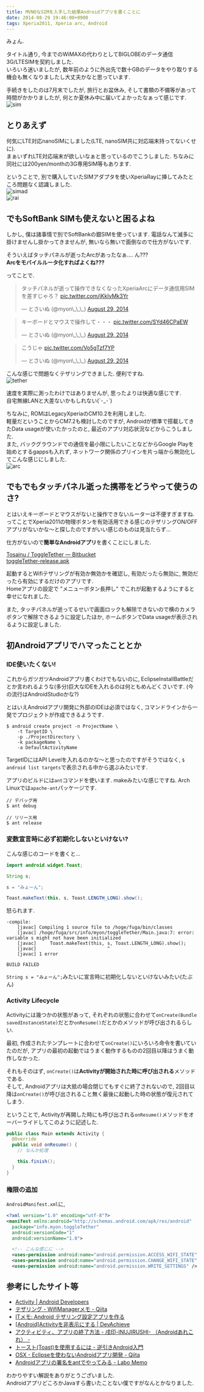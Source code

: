```yaml
---
title: MVNOなSIMを入手した結果Androidアプリを書くことに
date: 2014-08-29 19:46:00+0900
tags: Xperia2011, Xperia arc, Android
---
```


みょん.

タイトル通り, 今までのWiMAXの代わりとしてBIGLOBEのデータ通信3G/LTESIMを契約しました.  
いろいろ迷いましたが, 数年前のように外出先で数十GBのデータをやり取りする機会も無くなりましたし大丈夫かなと思っています.

手続きをしたのは7月末でしたが, 旅行とお盆休み, そして書類の不備等があって時間がかかりましたが, 何とか夏休み中に届いてよかったなぁって感じです.  
![sim](https://lh4.googleusercontent.com/-cF_mC9cKXnE/VABcwc4KbxI/AAAAAAAADfI/tq__3yiD6dE/s640/IMG_2487.JPG)

<!--more-->

## とりあえず

何気にLTE対応nanoSIMにしました(LTE, nanoSIM共に対応端末持ってないくせに).  
まぁいずれLTE対応端末が欲しいなぁと思っているのでこうしました. ちなみに同社には200yen/monthの3G専用SIM等もあります.

ということで, 別で購入していたSIMアダプタを使いXperiaRayに挿してみたところ問題なく認識しました.  
![simad](https://lh4.googleusercontent.com/-XowjomdU8ds/VABd48NMtYI/AAAAAAAADfU/lHqlmlguDAk/s640/IMG_2489.JPG)  
![rai](https://lh6.googleusercontent.com/-2sff1eGkM2o/VABeHLwtMVI/AAAAAAAADfk/s9p9tCi7ZIc/s640/IMG_2488.JPG)

## でもSoftBank SIMも使えないと困るよね

しかし, 僕は諸事情で別でSoftBankの銀SIMを使っています. 
電話なんて滅多に掛けませんし掛かってきませんが, 無いなら無いで面倒なので仕方がないです.

そういえばタッチパネルが逝ったArcがあったなぁ.... ん???  
**Arcをモバイルルータ化すればよくね???**

ってことで.

<blockquote class="twitter-tweet tw-align-center" data-partner="tweetdeck"><p>タッチパネルが逝って操作できなくなったXperiaArcにデータ通信用SIMを差すじゃろ？ <a href="http://t.co/jKkIvMk3Yr">pic.twitter.com/jKkIvMk3Yr</a></p>&mdash; とさいぬ (@myon\_\_\_) <a href="https://twitter.com/myon___/statuses/505217971577307137">August 29, 2014</a></blockquote>
<script async src="//platform.twitter.com/widgets.js" charset="utf-8"></script>

<blockquote class="twitter-tweet tw-align-center" data-partner="tweetdeck"><p>キーボードとマウスで操作して・・・ <a href="http://t.co/SYd46CPaEW">pic.twitter.com/SYd46CPaEW</a></p>&mdash; とさいぬ (@myon\_\_\_) <a href="https://twitter.com/myon___/statuses/505218103412670464">August 29, 2014</a></blockquote>
<script async src="//platform.twitter.com/widgets.js" charset="utf-8"></script>

<blockquote class="twitter-tweet tw-align-center" data-partner="tweetdeck"><p>こうじゃ <a href="http://t.co/Vo5gTzf7YP">pic.twitter.com/Vo5gTzf7YP</a></p>&mdash; とさいぬ (@myon\_\_\_) <a href="https://twitter.com/myon___/statuses/505218191119773697">August 29, 2014</a></blockquote>
<script async src="//platform.twitter.com/widgets.js" charset="utf-8"></script>

こんな感じで問題なくテザリングできました. 便利ですね.  
![tether](https://lh4.googleusercontent.com/-3BIocgWu-n0/VABfWRqCz-I/AAAAAAAADgU/9NElvZgB0BQ/s640/IMG_2506.JPG)

速度を実際に測ったわけではありませんが, 思ったよりは快適な感じです.  
自宅無線LANと大差ないかもしれない(´･\_･`)

ちなみに, ROMはLegacyXperiaのCM10.2を利用しました.  
軽量だということからCM7.2も検討したのですが, Androidが標準で搭載してきたData usageが使いたかったのと, 最近のアプリ対応状況などからこうしました.  
また, バックグラウンドでの通信を最小限にしたいことなどからGoogle Playを始めとするgappsも入れず, ネットワーク関係のプリインを片っ端から無効化してこんな感じにしました.  
![arc](https://lh5.googleusercontent.com/-7aVzSNHWZNk/VABfZwpBL4I/AAAAAAAADgg/5ulz7A4h1Do/s640/IMG_2520.JPG)

## でもでもタッチパネル逝った携帯をどうやって使うのさ?

とはいえキーボードとマウスがないと操作できないルーターは不便すぎますね.  
ってことでXperia2011の物理ボタンを有効活用できる感じのテザリングON/OFFアプリがないかな〜と探したのですがいい感じのものは見当たらず...

仕方がないので**簡単なAndroidアプリ**を書くことにしました.

[Tosainu / ToggleTether — Bitbucket](https://bitbucket.org/Tosainu/toggletether)  
[toggleTether-release.apk](https://bitbucket.org/Tosainu/toggletether/downloads/toggleTether-release.apk)

起動するとWifiテザリングが有効か無効かを確認し, 有効だったら無効に, 無効だったら有効にするだけのアプリです.  
Homeアプリの設定で "メニューボタン長押し" でこれが起動するようにすると幸せになれました.

また, タッチパネルが逝ってるせいで画面ロックも解除できないので横のカメラボタンで解除できるように設定したほか, ホームボタンでData usageが表示されるように設定しました.

## 初Androidアプリでハマったこととか

### IDE使いたくない!

これからガツガツAndroidアプリ書くわけでもないのに, EclipseInstallBattleだとか言われるような(多分)巨大なIDEを入れるのは何ともめんどくさいです. (今の流行はAndroidStudioかな?)

とはいえAndroidアプリ開発に外部のIDEは必須ではなく, コマンドラインから一発でプロジェクトが作成できるようです.

```
$ android create project -n ProjectName \
    -t TargetID \
    -p ./ProjectDirectory \
    -k packageName \
    -a DefaultActivityName
```

TargetIDにはAPI Levelを入れるのかな〜と思ったのですがそうではなく, `$ android list targets`で表示される中から選ぶみたいです.

アプリのビルドには`ant`コマンドを使います. makeみたいな感じですね. Arch Linuxでは`apache-ant`パッケージです.

```
// デバッグ用
$ ant debug

// リリース用
$ ant release
```

### 変数宣言時に必ず初期化しないといけない?

こんな感じのコードを書くと...

```java
import android.widget.Toast;

String s;

s = "みょーん";

Toast.makeText(this, s, Toast.LENGTH_LONG).show();
```

怒られます.

```
-compile:
    [javac] Compiling 1 source file to /hoge/fuga/bin/classes
    [javac] /hoge/fuga/src/info/myon/toggleTether/Main.java:7: error: variable s might not have been initialized
    [javac]     Toast.makeText(this, s, Toast.LENGTH_LONG).show();
    [javac]                          ^
    [javac] 1 error

BUILD FAILED
```

`String s = "みょーん";`みたいに宣言時に初期化しないといけないみたい(たぶん)

### Activity Lifecycle

Activityには幾つかの状態があって, それぞれの状態に合わせて`onCreate(Bundle savedInstanceState)`だとか`onResume()`だとかのメソッドが呼び出されるらしい.

最初, 作成されたテンプレートに合わせて`onCreate()`にいろいろ命令を書いていたのだが, アプリの最初の起動ではうまく動作するものの2回目以降はうまく動作しなかった.

それもそのはず, `onCreate()`は**Activityが開始された時に呼び出される**メソッドである.  
そして, Androidアプリは大抵の場合閉じてもすぐに終了されないので, 2回目以降は`onCreate()`が呼び出されること無く最後に起動した時の状態が復元されてしまう.

ということで, Activityが再開した時にも呼び出される`onResume()`メソッドをオーバーライドしてこのように記述した.

```java
public class Main extends Activity {
  @Override
  public void onResume() {
    // なんか処理

    this.finish();
  }
}
```

### 権限の追加

`AndroidManifest.xml`に,

```xml
<?xml version="1.0" encoding="utf-8"?>
<manifest xmlns:android="http://schemas.android.com/apk/res/android"
  package="info.myon.toggleTether"
  android:versionCode="1"
  android:versionName="1.0">

  <!-- こんな感じに -->
  <uses-permission android:name="android.permission.ACCESS_WIFI_STATE" />
  <uses-permission android:name="android.permission.CHANGE_WIFI_STATE" /> 
  <uses-permission android:name="android.permission.WRITE_SETTINGS" />
```

## 参考にしたサイト等

* [Activity | Android Developers](http://developer.android.com/reference/android/app/Activity.html)
* [テザリング - WifiManagerメモ - Qiita](http://qiita.com/ki_siro/items/a45c27ee3cb204487b85)
* [ITメモ: Android テザリング設定アプリを作る](http://yokoitm.blogspot.jp/2013/01/android_30.html)
* [\[Android\]Activityを非表示にする | DevAchieve](http://wada811.blogspot.com/2012/07/androidactivity.html)
* [アクティビティ、アプリの終了方法 - 戌印-INUJIRUSHI- （Androidあれこれ） -](http://inujirushi123.blog.fc2.com/blog-entry-29.html)
* [トースト(Toast)を使用するには - 逆引きAndroid入門](http://www.adakoda.com/android/000086.html)
* [OSX - Eclipseを使わないAndroidアプリ開発 - Qiita](http://qiita.com/haburibe/items/e7280a5dfff1594125a3)
* [Androidアプリの署名をantでやってみる - Labo Memo](http://alice345.hatenablog.com/entry/2013/09/20/142004)

わかりやすい解説をありがとうございました.  
AndroidアプリどころかJavaすら書いたことない僕ですがなんとかなりました.
